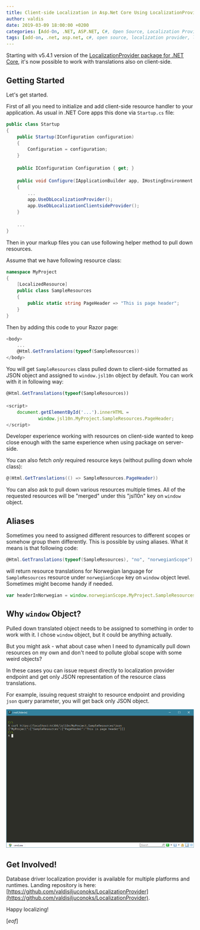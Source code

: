 ```yaml
---
title: Client-side Localization in Asp.Net Core Using LocalizationProvider
author: valdis
date: 2019-03-09 18:00:00 +0200
categories: [Add-On, .NET, ASP.NET, C#, Open Source, Localization Provider]
tags: [add-on, .net, asp.net, c#, open source, localization provider, localization]
---
```


Starting with v5.4.1 version of the [LocalizationProvider package for .NET Core](https://www.nuget.org/packages/LocalizationProvider.AspNetCore/), it's now possible to work with translations also on client-side.

## Getting Started

Let's get started.

First of all you need to initialize and add client-side resource handler to your application. As usual in .NET Core apps this done via `Startup.cs` file:

```csharp
public class Startup
{
    public Startup(IConfiguration configuration)
    {
        Configuration = configuration;
    }

    public IConfiguration Configuration { get; }

    public void Configure(IApplicationBuilder app, IHostingEnvironment env)
    {
        ...
        app.UseDbLocalizationProvider();
        app.UseDbLocalizationClientsideProvider();
    }

    ...
}
```

Then in your markup files you can use following helper method to pull down resources.

Assume that we have following resource class:

```csharp
namespace MyProject
{
    [LocalizedResource]
    public class SampleResources
    {
        public static string PageHeader => "This is page header";
    }
}
```

Then by adding this code to your Razor page:

```csharp
<body>
    ...
    @Html.GetTranslations(typeof(SampleResources))
</body>
```

You will get `SampleResources` class pulled down to client-side formatted as JSON object and assigned to `window.jsl10n` object by default. You can work with it in following way:

```javascript
@Html.GetTranslations(typeof(SampleResources))

<script>
    document.getElementById('...').innerHTML =
            window.jsl10n.MyProject.SampleResources.PageHeader;
</script>
```

Developer experience working with resources on client-side wanted to keep close enough with the same experience when using package on server-side.

You can also fetch *only* required resource keys (without pulling down whole class):

```csharp
@(Html.GetTranslations(() => SampleResources.PageHeader))
```

You can also ask to pull down various resources multiple times. All of the requested resources will be "merged" under this "jsl10n" key on `window` object.

## Aliases

Sometimes you need to assigned different resources to different scopes or somehow group them differently. This is possible by using aliases. What it means is that following code:

```csharp
@Html.GetTranslations(typeof(SampleResources), "no", "norwegianScope")
```

will return resource translations for Norwegian language for `SampleResources` resource under `norwegianScope` key on `window` object level. Sometimes might become handy if needed.

```javascript
var headerInNorwegian = window.norwegianScope.MyProject.SampleResources.PageHeader;
```

## Why `window` Object?

Pulled down translated object needs to be assigned to something in order to work with it. I chose `window` object, but it could be anything actually.

But you might ask - what about case when I need to dynamically pull down resources on my own and don't need to pollute global scope with some weird objects?

In these cases you can issue request directly to localization provider endpoint and get only JSON representation of the resource class translations.

For example, issuing request straight to resource endpoint and providing `json` query parameter, you will get back only JSON object.

![2019-03-09_09-05-30](/assets/img/2019/03/2019-03-09_09-05-30.png)

## Get Involved!

Database driver localization provider is available for multiple platforms and runtimes. Landing repository is here: [https://github.com/valdisiljuconoks/LocalizationProvider](https://github.com/valdisiljuconoks/LocalizationProvider).

Happy localizing!

[*eof*]
